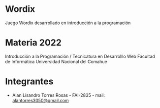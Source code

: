 # Wordix
Juego Wordix desarrollado en introducción a la programación
# Materia 2022
Introducción a la Programación / Tecnicatura en Desarrolllo Web Facultad de Informática Universidad Nacional del Comahue
# Integrantes
- Alan Lisandro Torres Rosas - FAI-2835 - mail: alantorres3050@gmail.com
